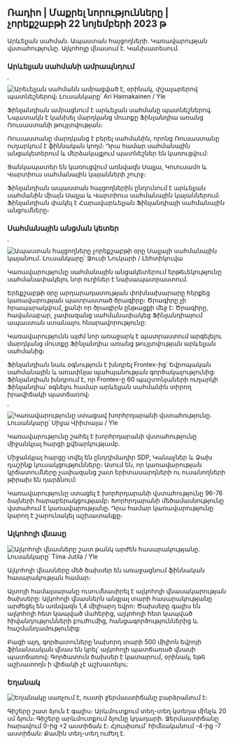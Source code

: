 ## Ռադիո \| Մաքրել նորությունները \| չորեքշաբթի 22 նոյեմբերի 2023 թ

Արևելյան սահման. Ապաստան հայցողների. Կառավարության վստահությունը. Ալկոհոլը վնասում է. Կանխատեսում.

### Արևելյան սահմանի ամրապնդում

՛![Արեւելյան սահմանն ամրացված է, օրինակ, փշալարերով պատնեշներով։ Լուսանկարը՝ Ari Haimakainen / Yle](https://images.cdn.yle.fi/image/upload/c_crop,h_3078,w_5472,x_0,y_157/ar_1.777777777777777,c_fill,g_501,w01,g_50,00,00,00,00,00,00,00,00,00,0,0,0,0,0,1,1,1,1,1,9,9,9,9,4MBq_auto:eco/f_auto/fl_lossy/v1700489748/39-1203622655b691ed016a)

Ֆինլանդիան ամրացնում է արևելյան սահմանը պատնեշներով. Նպատակն է կանխել մարդկանց մուտքը Ֆինլանդիա առանց Ռուսաստանի թույլտվության։

Ռուսաստանը մարդկանց է բերել սահմանին, որոնց Ռուսաստանը ուղարկում է ֆիննական կողմ։ Դրա համար սահմանային անցակետերում և մերձակայքում պատնեշներ են կառուցվում:

Ցանկապատեր են կառուցվում առնվազն Սալլա, Կուուսամո և Վարտիուս սահմանային կայանների շուրջ։

Ֆինլանդիան ապաստան հայցողներին ընդունում է արևելյան սահմանին միայն Սալլա և Վարտիուս սահմանային կայաններում։ Ֆինլանդիան փակել է Հարավարևելյան Ֆինլանդիայի սահմանային անցումները։

### Սահմանային անցման կետեր

՛![Ապաստան հայցողները չորեքշաբթի օրը Սալլայի սահմանային կայանում. Լուսանկարը՝ Ջուսի Նուկարի / Լեհտիկուվա](https://images.cdn.yle.fi/image/upload/c_crop,h_2879,w_5119,x_0,y_429/ar_1.777777777777777,c_fill,g_501,001,00,00,00,000q_auto:eco/f_auto/fl_lossy/v1700655653/39-1204918655df1f3cef50)

Կառավարությունը սահմանային անցակետերում երթեւեկությունը սահմանափակելու նոր ուղիներ է նախապատրաստում.

Երեքշաբթի օրը արդարադատության փոխնախարարը հերքեց կառավարության պատրաստած ծրագիրը։ Ծրագիրը չի հրապարակվում, քանի որ ծրագիրն ընթացքի մեջ է: Ծրագիրը, հավանաբար, չափազանց սահմանափակեց Ֆինլանդիայում ապաստան ստանալու հնարավորությունը:

Կառավարությունն այժմ նոր առաջարկ է պատրաստում արգելելու մարդկանց մուտքը Ֆինլանդիա առանց թույլտվության արևելյան սահմանից։

Ֆինլանդիան նաև օգնություն է խնդրել Frontex-ից՝ Եվրոպական սահմանային և առափնյա պահպանության գործակալությունից: Ֆինլանդիան խնդրում է, որ Frontex-ը 60 պաշտոնյաների ուղարկի Ֆինլանդիա՝ օգնելու համար արևելյան սահմանին տիրող իրավիճակի պատճառով։

՛![Կառավարությունը ստացավ խորհրդարանի վստահությունը. Լուսանկարը՝ Սիլյա Վիիտալա / Yle](https://images.cdn.yle.fi/image/upload/c_crop,h_2241,w_3983,x_0,y_325/ar_1.7777777777777777,c_fill,g_faces,h_1205,h_120q_auto:eco/f_auto/fl_lossy/v1696934704/39-118409465252a7d6dc9d)

Կառավարությունը շահել է խորհրդարանի վստահությունը միջանկյալ հարցի քվեարկությամբ.

Միջանկյալ հարցը տվել են ընդդիմադիր SDP, Կանաչներ և Ձախ դաշինք կուսակցությունները։ Ասում են, որ կառավարության կրճատումները չափազանց շատ երիտասարդների ու ուսանողների թիրախ են դարձնում։

Կառավարությունը ստացել է խորհրդարանի վստահությունը 96-76 ձայների հարաբերակցությամբ։ Խորհրդարանի մեծամասնությունը վստահում է կառավարությանը. Դրա համար կառավարությունը կարող է շարունակել աշխատանքը։

### Ալկոհոլի վնասը

![Ալկոհոլի վնասները շատ թանկ արժեն հասարակությանը. Լուսանկարը՝ Tiina Jutila / Yle](https://images.cdn.yle.fi/image/upload/c_crop,h_2944,w_5235,x_0,y_312/ar_1.7777777777777777,c_fill,g_faces,h_120,h_120.q_auto:eco/f_auto/fl_lossy/v1700406169/39-1203003655a1febe291f)

Ալկոհոլի վնասները մեծ ծախսեր են առաջացնում ֆիննական հասարակության համար։

Ալտոյի համալսարանը ուսումնասիրել է ալկոհոլի վնասակարության ծախսերը: Ալկոհոլի վնասներն անցյալ տարի հասարակությանը արժեցել են առնվազն 1,4 միլիարդ եվրո։ Ծախսերը գալիս են ալկոհոլի հետ կապված մահերից, ալկոհոլի հետ կապված հիվանդությունների բուժումից, հանցագործություններից և հաշմանդամությունից:

Բացի այդ, գործատուները նախորդ տարի 500 միլիոն եվրոյի ֆինանսական վնաս են կրել՝ ալկոհոլի պատճառած վնասի պատճառով։ Գործատուն ծախսեր է կատարում, օրինակ, եթե աշխատողն ի վիճակի չէ աշխատելու:

### Եղանակ

![Եղանակը սառչում է, ուստի ջերմաստիճանը բարձրանում է։](https://images.cdn.yle.fi/image/upload/c_crop,h_1080,w_1919,x_0,y_0/ar_1.7777777777777777,c_fill,g_50,w_27/dpr_1.0/q_auto:eco/f_auto/fl_lossy/v1700671048/39-1205140655e2e229bced)

Գիշերը շատ ձյուն է գալիս։ Արևմուտքում տեղ-տեղ կտեղա մինչև 20 սմ ձյուն։ Գիշերը արևմուտքում ձյունը կդադարի. Ջերմաստիճանը հարավում 0-ից +2 աստիճան է։ Հյուսիսում՝ հիմնականում -4-ից -7 աստիճան: Քամին տեղ-տեղ ուժեղ է.